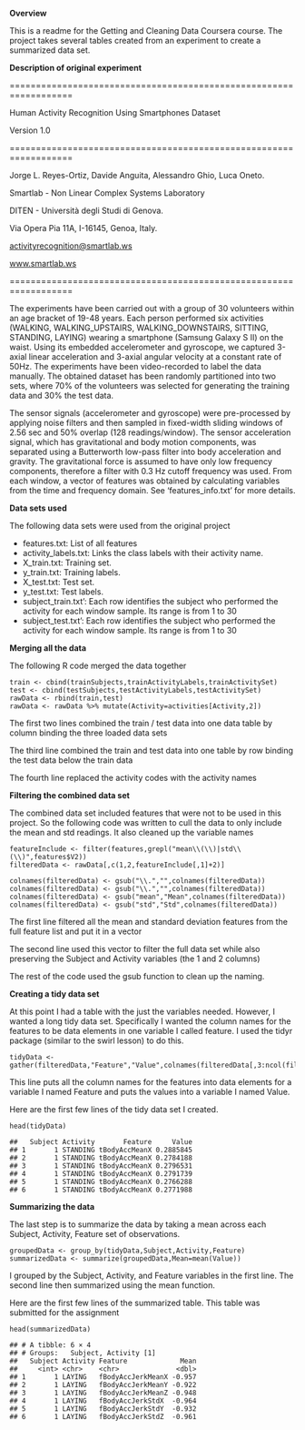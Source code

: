 **Overview**

This is a readme for the Getting and Cleaning Data Coursera course. The
project takes several tables created from an experiment to create a
summarized data set.

**Description of original experiment**

==================================================================

Human Activity Recognition Using Smartphones Dataset

Version 1.0

==================================================================

Jorge L. Reyes-Ortiz, Davide Anguita, Alessandro Ghio, Luca Oneto.

Smartlab - Non Linear Complex Systems Laboratory

DITEN - Università degli Studi di Genova.

Via Opera Pia 11A, I-16145, Genoa, Italy.

<activityrecognition@smartlab.ws>

www.smartlab.ws

==================================================================

The experiments have been carried out with a group of 30 volunteers
within an age bracket of 19-48 years. Each person performed six
activities (WALKING, WALKING\_UPSTAIRS, WALKING\_DOWNSTAIRS, SITTING,
STANDING, LAYING) wearing a smartphone (Samsung Galaxy S II) on the
waist. Using its embedded accelerometer and gyroscope, we captured
3-axial linear acceleration and 3-axial angular velocity at a constant
rate of 50Hz. The experiments have been video-recorded to label the data
manually. The obtained dataset has been randomly partitioned into two
sets, where 70% of the volunteers was selected for generating the
training data and 30% the test data.

The sensor signals (accelerometer and gyroscope) were pre-processed by
applying noise filters and then sampled in fixed-width sliding windows
of 2.56 sec and 50% overlap (128 readings/window). The sensor
acceleration signal, which has gravitational and body motion components,
was separated using a Butterworth low-pass filter into body acceleration
and gravity. The gravitational force is assumed to have only low
frequency components, therefore a filter with 0.3 Hz cutoff frequency
was used. From each window, a vector of features was obtained by
calculating variables from the time and frequency domain. See
‘features\_info.txt’ for more details.

**Data sets used**

The following data sets were used from the original project

-   features.txt: List of all features
-   activity\_labels.txt: Links the class labels with their activity
    name.
-   X\_train.txt: Training set.
-   y\_train.txt: Training labels.
-   X\_test.txt: Test set.
-   y\_test.txt: Test labels.
-   subject\_train.txt’: Each row identifies the subject who performed
    the activity for each window sample. Its range is from 1 to 30
-   subject\_test.txt’: Each row identifies the subject who performed
    the activity for each window sample. Its range is from 1 to 30

**Merging all the data**

The following R code merged the data together

    train <- cbind(trainSubjects,trainActivityLabels,trainActivitySet)
    test <- cbind(testSubjects,testActivityLabels,testActivitySet)
    rawData <- rbind(train,test)
    rawData <- rawData %>% mutate(Activity=activities[Activity,2])

The first two lines combined the train / test data into one data table
by column binding the three loaded data sets

The third line combined the train and test data into one table by row
binding the test data below the train data

The fourth line replaced the activity codes with the activity names

**Filtering the combined data set**

The combined data set included features that were not to be used in this
project. So the following code was written to cull the data to only
include the mean and std readings. It also cleaned up the variable names

    featureInclude <- filter(features,grepl("mean\\(\\)|std\\(\\)",features$V2))
    filteredData <- rawData[,c(1,2,featureInclude[,1]+2)]

    colnames(filteredData) <- gsub("\\.","",colnames(filteredData))
    colnames(filteredData) <- gsub("\\.","",colnames(filteredData))
    colnames(filteredData) <- gsub("mean","Mean",colnames(filteredData))
    colnames(filteredData) <- gsub("std","Std",colnames(filteredData))

The first line filtered all the mean and standard deviation features
from the full feature list and put it in a vector

The second line used this vector to filter the full data set while also
preserving the Subject and Activity variables (the 1 and 2 columns)

The rest of the code used the gsub function to clean up the naming.

**Creating a tidy data set**

At this point I had a table with the just the variables needed. However,
I wanted a long tidy data set. Specifically I wanted the column names
for the features to be data elements in one variable I called feature. I
used the tidyr package (similar to the swirl lesson) to do this.

    tidyData <- gather(filteredData,"Feature","Value",colnames(filteredData[,3:ncol(filteredData)]))

This line puts all the column names for the features into data elements
for a variable I named Feature and puts the values into a variable I
named Value.

Here are the first few lines of the tidy data set I created.

    head(tidyData)

    ##   Subject Activity       Feature     Value
    ## 1       1 STANDING tBodyAccMeanX 0.2885845
    ## 2       1 STANDING tBodyAccMeanX 0.2784188
    ## 3       1 STANDING tBodyAccMeanX 0.2796531
    ## 4       1 STANDING tBodyAccMeanX 0.2791739
    ## 5       1 STANDING tBodyAccMeanX 0.2766288
    ## 6       1 STANDING tBodyAccMeanX 0.2771988

**Summarizing the data**

The last step is to summarize the data by taking a mean across each
Subject, Activity, Feature set of observations.

    groupedData <- group_by(tidyData,Subject,Activity,Feature)
    summarizedData <- summarize(groupedData,Mean=mean(Value))

I grouped by the Subject, Activity, and Feature variables in the first
line. The second line then summarized using the mean function.

Here are the first few lines of the summarized table. This table was
submitted for the assignment

    head(summarizedData)

    ## # A tibble: 6 × 4
    ## # Groups:   Subject, Activity [1]
    ##   Subject Activity Feature             Mean
    ##     <int> <chr>    <chr>              <dbl>
    ## 1       1 LAYING   fBodyAccJerkMeanX -0.957
    ## 2       1 LAYING   fBodyAccJerkMeanY -0.922
    ## 3       1 LAYING   fBodyAccJerkMeanZ -0.948
    ## 4       1 LAYING   fBodyAccJerkStdX  -0.964
    ## 5       1 LAYING   fBodyAccJerkStdY  -0.932
    ## 6       1 LAYING   fBodyAccJerkStdZ  -0.961
